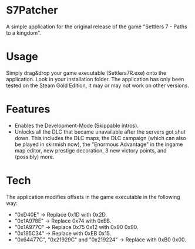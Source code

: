 # S7Patcher
A simple application for the original release of the game "Settlers 7 - Paths to a kingdom".

# Usage
Simply drag&drop your game executable (Settlers7R.exe) onto the application. Look in your installation folder. The application has only been tested on the Steam Gold Edition, it may or may not work on other versions.

# Features
- Enables the Development-Mode (Skippable intros).
- Unlocks all the DLC that became unavailable after the servers got shut down. This includes the DLC maps, the DLC campaign (which can also be played in skirmish now), the "Enormous Advantage" in the ingame map editor, new prestige decoration, 3 new victory points, and (possibly) more.

# Tech
The application modifies offsets in the game executable in the following way:
- "0xD40E" -> Replace 0x1D with 0x2D.
- "0x1A978E" -> Replace 0x74 with 0xEB.
- "0x1A977C" -> Replace 0x75 0x12 with 0x90 0x90.
- "0x195C34" -> Replace with 0xEB 0x15.
- "0x64477C", "0x21929C" and "0x219224" -> Replace with 0xB0 0x00.
